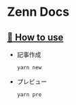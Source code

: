 # Zenn Docs

## [📘 How to use](https://zenn.dev/zenn/articles/zenn-cli-guide)

* 記事作成
  ```zsh
  yarn new
  ```

* プレビュー
  ```zsh
  yarn pre
  ```
